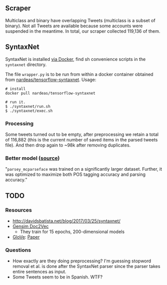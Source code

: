 
## Scraper
Multiclass and binary have overlapping Tweets (multiclass is a subset of binary). Not all Tweets
are available because some accounts were suspended in the meantime. In total, our scraper collected
119,136 of them.


## SyntaxNet
SyntaxNet is installed [via Docker](
https://github.com/tensorflow/models/blob/master/research/syntaxnet/g3doc/CLOUD.md), find sh
convenience scripts in the `syntaxnet` directory.

The file `wrapper.py` is to be run from within a docker container obtained from
[nardeas/tensorflow-syntaxnet](https://github.com/nardeas/tensorflow-syntaxnet). Usage:

```
# install
docker pull nardeas/tensorflow-syntaxnet

# run it.
$ ./syntaxnet/run.sh
$ ./syntaxnet/exec.sh
```

### Processing
Some tweets turned out to be empty, after preprocessing we retain a total of 116,882 (this is the
current number of saved items in the parsed tweets file). And then drop again to ~98k after
removing duplicates.

### Better model ([source](https://github.com/tensorflow/models/issues/1347))
"`parsey_mcparseface` was trained on a significantly larger dataset. Further, it was optimized to
maximize both POS tagging accuracy and parsing accuracy."


## TODO

### Resources
* http://davidsbatista.net/blog/2017/03/25/syntaxnet/
* [Gensim Doc2Vec](
https://github.com/RaRe-Technologies/gensim/blob/develop/docs/notebooks/doc2vec-lee.ipynb)
  * They train for 15 epochs, 200-dimensional models
* [GloVe](https://nlp.stanford.edu/projects/glove/): [Paper](https://nlp.stanford.edu/pubs/glove.pdf)

### Questions
* How exactly are they doing preprocessing? I'm guessing stopword removal et al. is done after the
SyntaxNet parser since the parser takes entire sentences as input.
* Some Tweets seem to be in Spanish. WTF?

